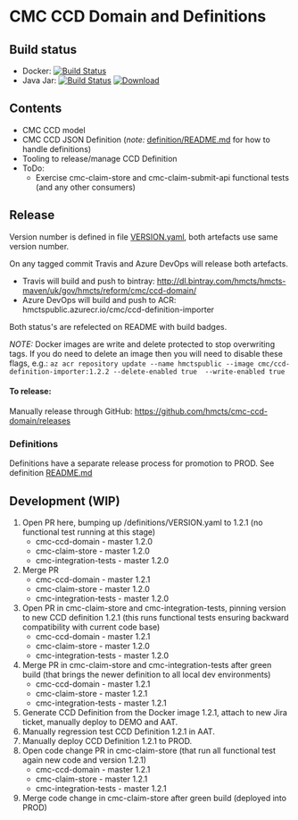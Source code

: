 # CMC CCD Domain and Definitions

## Build status

- Docker: [![Build Status](https://dev.azure.com/hmcts/CNP/_apis/build/status/hmcts.cmc-ccd-domain?branchName=master)](https://dev.azure.com/hmcts/CNP/_build/latest?definitionId=176&branchName=master)
- Java Jar: [![Build Status](https://travis-ci.com/hmcts/cmc-ccd-domain.svg?branch=master)](https://travis-ci.com/hmcts/cmc-ccd-domain) [![Download](https://api.bintray.com/packages/hmcts/hmcts-maven/cmc-ccd-domain/images/download.svg) ](https://bintray.com/hmcts/hmcts-maven/cmc-ccd-domain/_latestVersion)

## Contents

* CMC CCD model
* CMC CCD JSON Definition (*note:* [definition/README.md](./definition/README.md) for how to handle definitions)
* Tooling to release/manage CCD Definition
* ToDo:
    * Exercise cmc-claim-store and cmc-claim-submit-api functional tests (and any other consumers)

## Release

Version number is defined in file [VERSION.yaml](./VERSION.yaml), both artefacts use same version number.

On any tagged commit Travis and Azure DevOps will release both artefacts. 

- Travis will build and push to bintray: http://dl.bintray.com/hmcts/hmcts-maven/uk/gov/hmcts/reform/cmc/ccd-domain/
- Azure DevOps will build and push to ACR: hmctspublic.azurecr.io/cmc/ccd-definition-importer

Both status's are refelected on README with build badges.

*NOTE:* Docker images are write and delete protected to stop overwriting tags. If you do need to delete an image then you will need to disable these flags, e.g.: `az acr repository update --name hmctspublic --image cmc/ccd-definition-importer:1.2.2 --delete-enabled true  --write-enabled true` 

#### To release:

Manually release through GitHub: https://github.com/hmcts/cmc-ccd-domain/releases

### Definitions

Definitions have a separate release process for promotion to PROD. See definition [README.md](./definition/README.md#)

## Development (WIP)

1. Open PR here, bumping up /definitions/VERSION.yaml to 1.2.1 (no functional test running at this stage)
    * cmc-ccd-domain - master 1.2.0
    * cmc-claim-store - master 1.2.0
    * cmc-integration-tests - master 1.2.0
1. Merge PR
    * cmc-ccd-domain - master 1.2.1
    * cmc-claim-store - master 1.2.0
    * cmc-integration-tests - master 1.2.0
1. Open PR in cmc-claim-store and cmc-integration-tests, pinning version to new CCD definition 1.2.1 (this runs functional tests ensuring backward compatibility with current code base)
    * cmc-ccd-domain - master 1.2.1
    * cmc-claim-store - master 1.2.0
    * cmc-integration-tests - master 1.2.0
1. Merge PR in cmc-claim-store and cmc-integration-tests after green build (that brings the newer definition to all local dev environments)
    * cmc-ccd-domain - master 1.2.1
    * cmc-claim-store - master 1.2.1
    * cmc-integration-tests - master 1.2.1
1. Generate CCD Definition from the Docker image 1.2.1, attach to new Jira ticket, manually deploy to DEMO and AAT. 
1. Manually regression test CCD Definition 1.2.1 in AAT.
1. Manually deploy CCD Definition 1.2.1 to PROD.
1. Open code change PR in cmc-claim-store (that run all functional test again new code and version 1.2.1)
    * cmc-ccd-domain - master 1.2.1
    * cmc-claim-store - master 1.2.1
    * cmc-integration-tests - master 1.2.1
1. Merge code change in cmc-claim-store after green build (deployed into PROD)
